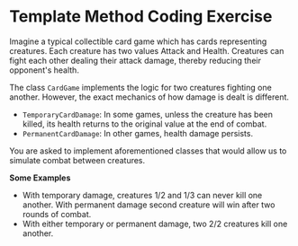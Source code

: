 # Template Method Coding Exercise

Imagine a typical collectible card game which has cards representing creatures. Each creature has two values Attack and Health.
Creatures can fight each other dealing their attack damage, thereby reducing their opponent's health.

The class `CardGame` implements the logic for two creatures fighting one another. However, the exact mechanics of how damage is
dealt is different.

* `TemporaryCardDamage`: In some games, unless the creature has been killed, its health returns to the original value at the
end of combat.
* `PermanentCardDamage`: In other games, health damage persists.

You are asked to implement aforementioned classes that would allow us to simulate combat between creatures.

**Some Examples**

* With temporary damage, creatures 1/2 and 1/3 can never kill one another. With permanent damage second creature will win after
two rounds of combat.
* With either temporary or permanent damage, two 2/2 creatures kill one another.